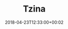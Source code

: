 ---
path: "/tzina"
date: "2018-04-23T12:33:00+00:02"
title: "Tzina"
tags: ["Virtual Reality"]
thumbnail: "https://i.imgur.com/ejOHbO0.gif"
cover: "tzina.png"
embed: '<div style="padding:56.25% 0 0 0;position:relative;"><iframe src="https://player.vimeo.com/video/187784291?title=0&byline=0&portrait=0" style="position:absolute;top:0;left:0;width:100%;height:100%;" frameborder="0" webkitallowfullscreen mozallowfullscreen allowfullscreen></iframe></div><script src="https://player.vimeo.com/api/player.js"></script>'
about: "In January 2017, Tzina Dizengoff square, one of Tel Aviv’s emblematic sites, was demolished. The square became a home for the lonely and marginalized characters of the area. This project tells the story of the people who gravitated toward the square and spent their days in it. In this interactive webVR documentary, they talk about their lives and the square. Together, they form a poetic musing on lost loves and things that have passed. Tzina invites you to physically explore the virtual square, combining elements of fantasy, while experiencing the square in different times of the day.

I served as the project’s technical director, in which I got to shoot, develop, write music and implement features in the experience."
links: [['Full Experience', 'http://tzina.space'], ['Making-of', 'https://www.youtube.com/watch?v=n0IIKgNnctY'], ['Github', 'https://github.com/Avnerus/tzina']]
components: [['code', 'Javascript, GLSL'], ['software', 'DepthKit, e-on Vue, Adobe Photoshop, Autodesk Maya, ffmpeg, Web Audio API and the WebVR API.'], ['3d', 'Three.js']]
credits: 'Directed with <a target="_blank" href="https://shirin.works">~shirin anlen</a>. Developed with Avner Peled, Ziv Schneider and Laura Juo-Hsin Chen. <a href="http://tzina.space" target="_blank">For full credit list</a>'
press: [['Creators Project', 'https://creators.vice.com/en_us/article/mg44g4/symphony-of-longing-interactive-vr-doc-tel-aviv'], ['IDFA DocLab', 'https://www.doclab.org/2016/tzina-symphony-of-longing/'], ['Haaretz', 'https://www.haaretz.co.il/gallery/cinema/.premium-1.4083991'], ['prosthetic knowledge', 'http://prostheticknowledge.tumblr.com/post/158715900671/tzina-symphony-of-longing-webvr-documentary-by'], ['Cannes NEXT','#'], ['Doc-Aviv', '#'], ['Paris Play Film Festival', '#'], ['Tornto Web Festival','#']]
excerpt: "A virtual reality documentary about love and lonliness."
---